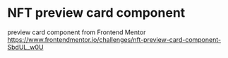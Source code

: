 # NFT preview card component

preview card component from Frontend Mentor https://www.frontendmentor.io/challenges/nft-preview-card-component-SbdUL_w0U